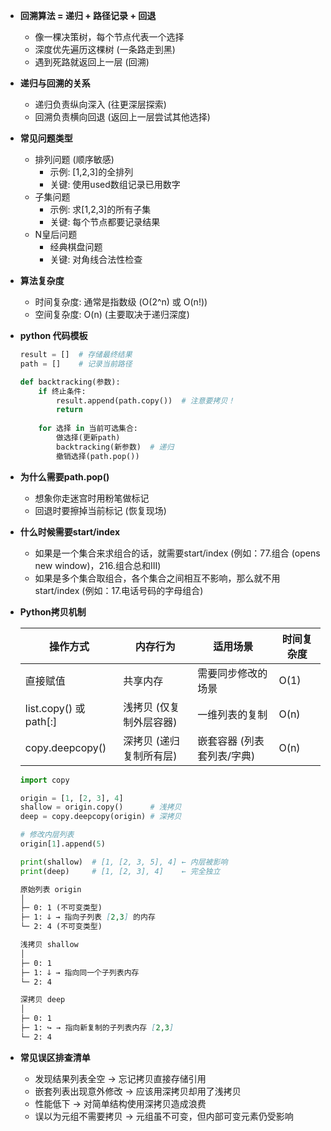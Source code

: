 - **回溯算法 = 递归 + 路径记录 + 回退**
  - 像一棵决策树，每个节点代表一个选择
  - 深度优先遍历这棵树 (一条路走到黑)
  - 遇到死路就返回上一层 (回溯)

- **递归与回溯的关系**
  - 递归负责纵向深入 (往更深层探索)
  - 回溯负责横向回退 (返回上一层尝试其他选择)

- **常见问题类型**
  - 排列问题 (顺序敏感)
    - 示例: [1,2,3]的全排列
    - 关键: 使用used数组记录已用数字
  - 子集问题
    - 示例: 求[1,2,3]的所有子集
    - 关键: 每个节点都要记录结果
  - N皇后问题
    - 经典棋盘问题
    - 关键: 对角线合法性检查

- **算法复杂度**
  - 时间复杂度: 通常是指数级 (O(2^n) 或 O(n!))
  - 空间复杂度: O(n) (主要取决于递归深度)

- **python 代码模板**

    ```python
    result = []  # 存储最终结果
    path = []    # 记录当前路径

    def backtracking(参数):
        if 终止条件:
            result.append(path.copy())  # 注意要拷贝！
            return
        
        for 选择 in 当前可选集合:
            做选择(更新path)
            backtracking(新参数)  # 递归
            撤销选择(path.pop())
    ```

- **为什么需要path.pop()**
  - 想象你走迷宫时用粉笔做标记
  - 回退时要擦掉当前标记 (恢复现场)

- **什么时候需要start/index**
  - 如果是一个集合来求组合的话，就需要start/index (例如：77.组合 (opens new window)，216.组合总和III)
  - 如果是多个集合取组合，各个集合之间相互不影响，那么就不用start/index (例如：17.电话号码的字母组合)

- **Python拷贝机制**

    | 操作方式         | 内存行为                | 适用场景                      | 时间复杂度 |
    |------------------|-------------------------|------------------------------|------------|
    | 直接赋值         | 共享内存                | 需要同步修改的场景            | O(1)       |
    | list.copy() 或 path[:]     | 浅拷贝 (仅复制外层容器) | 一维列表的复制               | O(n)       |
    | copy.deepcopy() | 深拷贝 (递归复制所有层)  | 嵌套容器 (列表套列表/字典)    | O(n)       |

    ```python
    import copy

    origin = [1, [2, 3], 4]
    shallow = origin.copy()      # 浅拷贝
    deep = copy.deepcopy(origin) # 深拷贝

    # 修改内层列表
    origin[1].append(5)

    print(shallow)  # [1, [2, 3, 5], 4] ← 内层被影响
    print(deep)     # [1, [2, 3], 4]    ← 完全独立
    ```

    ```markdown
    原始列表 origin
    │
    ├─ 0: 1 (不可变类型)
    ├─ 1: ↆ → 指向子列表 [2,3] 的内存
    └─ 2: 4 (不可变类型)

    浅拷贝 shallow
    │
    ├─ 0: 1 
    ├─ 1: ↆ → 指向同一个子列表内存
    └─ 2: 4

    深拷贝 deep
    │
    ├─ 0: 1 
    ├─ 1: ↪ → 指向新复制的子列表内存 [2,3]
    └─ 2: 4
    ```

- **常见误区排查清单**
  - 发现结果列表全空 → 忘记拷贝直接存储引用
  - 嵌套列表出现意外修改 → 应该用深拷贝却用了浅拷贝
  - 性能低下 → 对简单结构使用深拷贝造成浪费
  - 误以为元组不需要拷贝 → 元组虽不可变，但内部可变元素仍受影响
